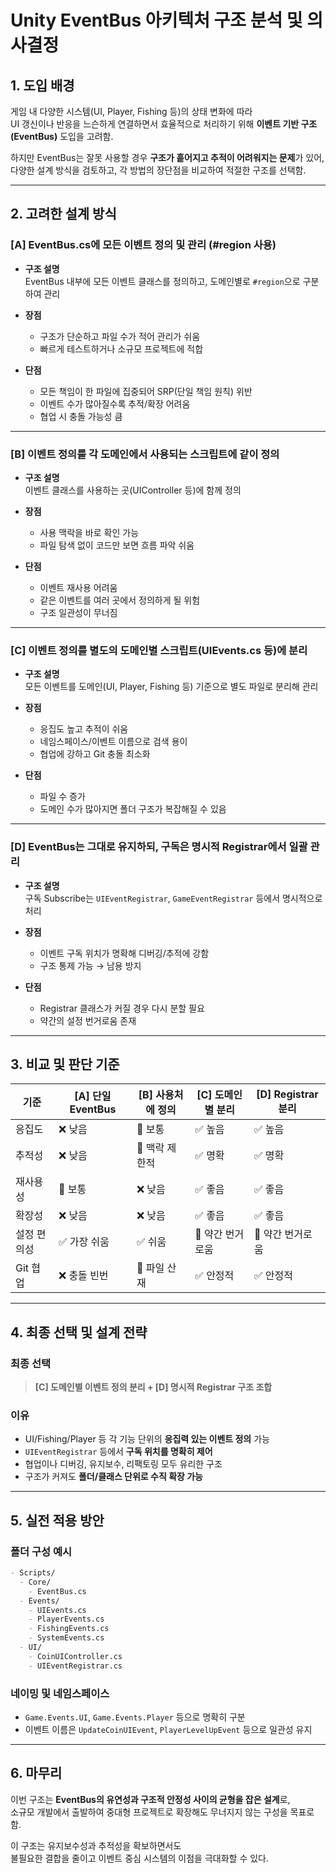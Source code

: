 # Unity EventBus 아키텍처 구조 분석 및 의사결정

## 1. 도입 배경

게임 내 다양한 시스템(UI, Player, Fishing 등)의 상태 변화에 따라  
UI 갱신이나 반응을 느슨하게 연결하면서 효율적으로 처리하기 위해 **이벤트 기반 구조(EventBus)** 도입을 고려함.

하지만 EventBus는 잘못 사용할 경우 **구조가 흩어지고 추적이 어려워지는 문제**가 있어,  
다양한 설계 방식을 검토하고, 각 방법의 장단점을 비교하여 적절한 구조를 선택함.

---

## 2. 고려한 설계 방식

### [A] EventBus.cs에 모든 이벤트 정의 및 관리 (#region 사용)

- **구조 설명**  
  EventBus 내부에 모든 이벤트 클래스를 정의하고, 도메인별로 `#region`으로 구분하여 관리

- **장점**
  - 구조가 단순하고 파일 수가 적어 관리가 쉬움
  - 빠르게 테스트하거나 소규모 프로젝트에 적합

- **단점**
  - 모든 책임이 한 파일에 집중되어 SRP(단일 책임 원칙) 위반
  - 이벤트 수가 많아질수록 추적/확장 어려움
  - 협업 시 충돌 가능성 큼

---

### [B] 이벤트 정의를 각 도메인에서 사용되는 스크립트에 같이 정의

- **구조 설명**  
  이벤트 클래스를 사용하는 곳(UIController 등)에 함께 정의

- **장점**
  - 사용 맥락을 바로 확인 가능
  - 파일 탐색 없이 코드만 보면 흐름 파악 쉬움

- **단점**
  - 이벤트 재사용 어려움
  - 같은 이벤트를 여러 곳에서 정의하게 될 위험
  - 구조 일관성이 무너짐

---

### [C] 이벤트 정의를 별도의 도메인별 스크립트(UIEvents.cs 등)에 분리

- **구조 설명**  
  모든 이벤트를 도메인(UI, Player, Fishing 등) 기준으로 별도 파일로 분리해 관리

- **장점**
  - 응집도 높고 추적이 쉬움
  - 네임스페이스/이벤트 이름으로 검색 용이
  - 협업에 강하고 Git 충돌 최소화

- **단점**
  - 파일 수 증가
  - 도메인 수가 많아지면 폴더 구조가 복잡해질 수 있음

---

### [D] EventBus는 그대로 유지하되, 구독은 명시적 Registrar에서 일괄 관리

- **구조 설명**  
  구독 Subscribe는 `UIEventRegistrar`, `GameEventRegistrar` 등에서 명시적으로 처리

- **장점**
  - 이벤트 구독 위치가 명확해 디버깅/추적에 강함
  - 구조 통제 가능 → 남용 방지

- **단점**
  - Registrar 클래스가 커질 경우 다시 분할 필요
  - 약간의 설정 번거로움 존재

---

## 3. 비교 및 판단 기준

| 기준 | [A] 단일 EventBus | [B] 사용처에 정의 | [C] 도메인별 분리 | [D] Registrar 분리 |
|------|-------------------|-------------------|--------------------|---------------------|
| 응집도 | ❌ 낮음 | 🔸 보통 | ✅ 높음 | ✅ 높음 |
| 추적성 | ❌ 낮음 | 🔸 맥락 제한적 | ✅ 명확 | ✅ 명확 |
| 재사용성 | 🔸 보통 | ❌ 낮음 | ✅ 좋음 | ✅ 좋음 |
| 확장성 | ❌ 낮음 | ❌ 낮음 | ✅ 좋음 | ✅ 좋음 |
| 설정 편의성 | ✅ 가장 쉬움 | ✅ 쉬움 | 🔸 약간 번거로움 | 🔸 약간 번거로움 |
| Git 협업 | ❌ 충돌 빈번 | 🔸 파일 산재 | ✅ 안정적 | ✅ 안정적 |

---

## 4. 최종 선택 및 설계 전략

### 최종 선택
> **[C] 도메인별 이벤트 정의 분리 + [D] 명시적 Registrar 구조 조합**

### 이유
- UI/Fishing/Player 등 각 기능 단위의 **응집력 있는 이벤트 정의** 가능
- `UIEventRegistrar` 등에서 **구독 위치를 명확히 제어**
- 협업이나 디버깅, 유지보수, 리팩토링 모두 유리한 구조
- 구조가 커져도 **폴더/클래스 단위로 수직 확장 가능**

---

## 5. 실전 적용 방안

### 폴더 구성 예시
```markdown
- Scripts/
  - Core/
    - EventBus.cs
  - Events/
    - UIEvents.cs
    - PlayerEvents.cs
    - FishingEvents.cs
    - SystemEvents.cs
  - UI/
    - CoinUIController.cs
    - UIEventRegistrar.cs
```

### 네이밍 및 네임스페이스
- `Game.Events.UI`, `Game.Events.Player` 등으로 명확히 구분
- 이벤트 이름은 `UpdateCoinUIEvent`, `PlayerLevelUpEvent` 등으로 일관성 유지

---

## 6. 마무리

이번 구조는 **EventBus의 유연성과 구조적 안정성 사이의 균형을 잡은 설계**로,  
소규모 개발에서 출발하여 중대형 프로젝트로 확장해도 무너지지 않는 구성을 목표로 함.

이 구조는 유지보수성과 추적성을 확보하면서도  
불필요한 결합을 줄이고 이벤트 중심 시스템의 이점을 극대화할 수 있다.

